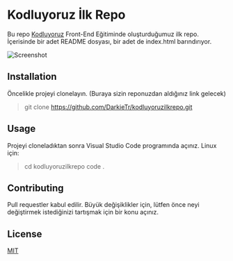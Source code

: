 # Kodluyoruz İlk Repo
Bu repo [Kodluyoruz](https://www.kodluyoruz.org/) Front-End Eğitiminde oluşturduğumuz ilk repo. İçerisinde bir adet README dosyası, bir adet de index.html barındırıyor.

 ![Screenshot](INTERRA/Donanım/Test/kodluyoruzilkrepo/1.png)
 
 ## Installation
 Öncelikle projeyi clonelayın. (Buraya sizin reponuzdan aldığınız link gelecek)
 > git clone https://github.com/DarkieTr/kodluyoruzilkrepo.git
 
 ## Usage
Projeyi cloneladıktan sonra Visual Studio Code programında açınız.
Linux için:
>cd kodluyoruzilkrepo
>code .

 ## Contributing
 Pull requestler kabul edilir. Büyük değişiklikler için, lütfen önce neyi değiştirmek istediğinizi tartışmak için bir konu açınız.
 
 ## License
 
 [MIT](https://choosealicense.com/licenses/mit/ " " )